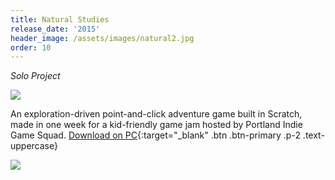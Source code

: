 ```yaml
---
title: Natural Studies
release_date: '2015'
header_image: /assets/images/natural2.jpg
order: 10
---
```

_Solo Project_

![](/assets/images/natural1.jpg)

An exploration-driven point-and-click adventure game built in Scratch, made in one week for a kid-friendly game jam hosted by Portland Indie Game Squad.
[Download on PC](https://scratch.mit.edu/projects/70561576/){:target="_blank" .btn .btn-primary .p-2 .text-uppercase}

![](/assets/images/natural3.jpg)

